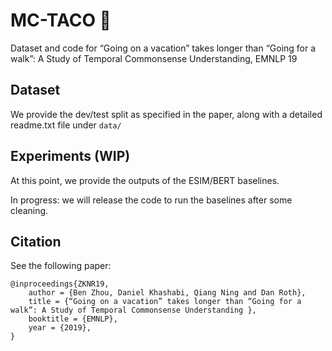 # MC-TACO 🌮
Dataset and code for “Going on a vacation” takes longer than “Going for a walk”: A Study of Temporal Commonsense Understanding, EMNLP 19

## Dataset
We provide the dev/test split as specified in the paper, along with a detailed readme.txt file under `data/`

## Experiments (WIP)
At this point, we provide the outputs of the ESIM/BERT baselines. 

In progress: we will release the code to run the baselines after some cleaning.

## Citation
See the following paper:

```
@inproceedings{ZKNR19,
    author = {Ben Zhou, Daniel Khashabi, Qiang Ning and Dan Roth},
    title = {“Going on a vacation” takes longer than “Going for a walk”: A Study of Temporal Commonsense Understanding },
    booktitle = {EMNLP},
    year = {2019},
}
```
